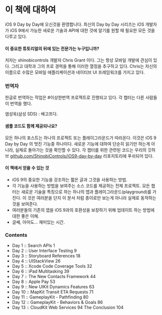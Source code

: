 # 이 책에 대하여

iOS 9 Day by Day에 오신것을 환영합니다. 최신의 Day by Day 시리즈는 iOS 개발자가 iOS 9에서 가능한 새로운 기술과 API에 대한 것에 알기를 원할 때 필요한 모든 것을 다루고 있다.

#### 이 중요한 튜토리얼의 뒤에 있는 전문가는 누구입니까?

저자는 shinobicontrols 개발자 Chris Grant 이다. 그는 항상 모바일 개발에 관심이 있다. 그리고 대학과 그의 프로 경력을 통해 이러한 열정을 추구하고 있다. Chris는 자신의 이름으로 수많은 모바일 애플리케이션과 네이티브 UI 프레임워크를 가지고 있다.

### 번역자

한글로 번역하는 작업은 #이상한번역 프로젝트로 진행되고 있다. 각 챕터는 다른 사람들이 번역을 했다.

염성욱(삼성 SDS) : 배고프다.

#### 샘플 코드도 함께 제공되나요?

모든 하나의 포스트는 하나의 프로젝트 또는 플레이그라운드가 따라온다. 이것은 iOS 9 Day by Day 의 멋진 기능중 하나이다. 새로운 기능에 대하여 단순히 읽기만 하는게 아니라, 실제로 돌아가는 것을 확인할 수 있다. 각 챕터를 위한 관련된 코드는 우리의 깃허브 [github.com/ShinobiControls/iOS9-day-by-day](https://github.com/ShinobiControls/iOS9-day-by-day/) 리포지토리에 푸쉬되어 있다.

#### 이 책에서 얻을 수 있는 것

- iOS 9의 중요한 기능을 강조하는 짧은 글과 그것을 사용하는 방법.
- 각 기능을 사용하는 방법을 보여주는 소스 코드를 제공하는 전체 프로젝트. 모든 챕터는 새로운 기술을 특징으로 하는 하나의 앱과 플레이그라운드(playground)를 가진다. 이 것은 여러분을 단지 이 문서 처럼 종이로만 보는게 아니라 실제로 동작하는 것을 보여준다.
- 여러분들의 기존의 앱을 iOS 9과의 호환성을 보장하기 위해 업데이트 하는 방법에 대한 좋은 이해.
- 글쎄, 아마도... 재미있는 시간.

### Contents

- Day 1 :: Search APIs 1
- Day 2 :: User Interface Testing 9
- Day 3 :: Storyboard References 18
- Day 4 :: UIStackView 26
- Day 5 :: Xcode Code Coverage Tools 32
- Day 6 :: iPad Multitasking 39
- Day 7 :: The New Contacts Framework 44
- Day 8 :: Apple Pay 53
- Day 9 :: New UIKit Dynamics Features 63
- Day 10 :: MapKit Transit ETA Requests 71
- Day 11 :: GameplayKit - Pathfinding 80
- Day 12 :: GameplayKit - Behaviors & Goals 86
- Day 13 :: CloudKit Web Services 94 The Conclusion 104
